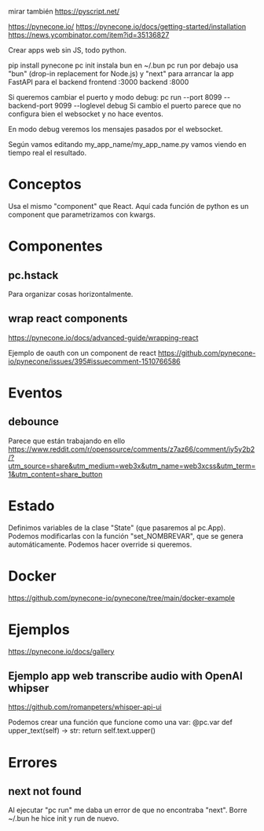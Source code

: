 mirar también https://pyscript.net/


https://pynecone.io/
https://pynecone.io/docs/getting-started/installation
https://news.ycombinator.com/item?id=35136827

Crear apps web sin JS, todo python.

pip install pynecone
pc init
  instala bun en ~/.bun
pc run
  por debajo usa "bun" (drop-in replacement for Node.js) y "next" para arrancar la app
  FastAPI para el backend
  frontend :3000
  backend :8000

Si queremos cambiar el puerto y modo debug:
pc run --port 8099 --backend-port 9099 --loglevel debug
Si cambio el puerto parece que no configura bien el websocket y no hace eventos.

En modo debug veremos los mensajes pasados por el websocket.

Según vamos editando my_app_name/my_app_name.py vamos viendo en tiempo real el resultado.


# Conceptos
Usa el mismo "component" que React.
Aquí cada función de python es un component que parametrizamos con kwargs.


# Componentes
## pc.hstack
Para organizar cosas horizontalmente.

## wrap react components
https://pynecone.io/docs/advanced-guide/wrapping-react

Ejemplo de oauth con un component de react
https://github.com/pynecone-io/pynecone/issues/395#issuecomment-1510766586


# Eventos

## debounce
Parece que están trabajando en ello
https://www.reddit.com/r/opensource/comments/z7az66/comment/iy5y2b2/?utm_source=share&utm_medium=web3x&utm_name=web3xcss&utm_term=1&utm_content=share_button



# Estado
Definimos variables de la clase "State" (que pasaremos al pc.App).
Podemos modificarlas con la función "set_NOMBREVAR", que se genera automáticamente. Podemos hacer override si queremos.



# Docker
https://github.com/pynecone-io/pynecone/tree/main/docker-example



# Ejemplos
https://pynecone.io/docs/gallery

## Ejemplo app web transcribe audio with OpenAI whipser
https://github.com/romanpeters/whisper-api-ui

Podemos crear una función que funcione como una var:
@pc.var
def upper_text(self) -> str:
    return self.text.upper()



# Errores
## next not found
Al ejecutar "pc run" me daba un error de que no encontraba "next".
Borre ~/.bun he hice init y run de nuevo.
